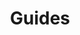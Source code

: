 ---
title: Guides
description: "Consult the following developer guides on common subjects and usage of DataWedge features and APIs."
layout: list-content-items.html
content-items:
  - type: section
    level: 4
    title: General Programming Practices
    text: This guide contains various DataWedge Android programming tips and best practices.
    url: /datawedge/8-2/guide/gettingstarted/#datawedgeapi
  - type: section
    level: 4
    title: Application development articles and blog posts
    text: This guide contains multiple DataWedge articles and blog posts related to application development.
    url: /datawedge/8-2/guide/programmers-guides/articles
  - type: section
    level: 4
    title: Use Content Provider Programmer's Guide
    text: This guide provides information on leveraging DataWedge's content provider to retrieve scanned data from large files.
    url: /datawedge/8-2/guide/programmers-guides/content-provider
  - type: section
    level: 4
    title: Control Access to DataWedge Intent APIs
    text: Learn how to control access to DataWedge Intent APIs to prevent unauthorized use of the APIs.
    url: /datawedge/8-2/guide/programmers-guides/secure-intent-apis
product: DataWedge
productversion: '8.2'
---
